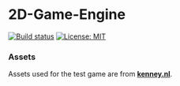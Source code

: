 # 2D-Game-Engine
[![Build status](https://ci.appveyor.com/api/projects/status/ujlv32alxa5527bh?svg=true)](https://ci.appveyor.com/project/simon-bourque/2d-game-engine-cpp)
[![License: MIT](https://img.shields.io/badge/License-MIT-yellow.svg)](https://opensource.org/licenses/MIT)
### Assets
Assets used for the test game are from [**kenney.nl**](http://kenney.nl/).
